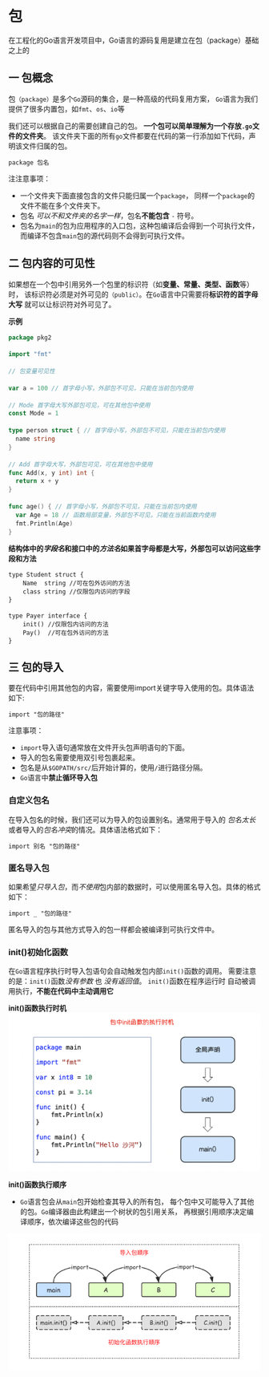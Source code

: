 # 包
在工程化的Go语言开发项目中，Go语言的源码复用是建立在包（package）基础之上的

## 一 包概念
包`（package）`是多个`Go`源码的集合，是一种高级的代码复用方案，
`Go`语言为我们提供了很多内置包，如`fmt`、`os`、`io`等

我们还可以根据自己的需要创建自己的包。
**一个包可以简单理解为一个存放`.go`文件的文件夹**。 
该文件夹下面的所有`go`文件都要在代码的第一行添加如下代码，声明该文件归属的包。
```
package 包名
```
注注意事项：
* 一个文件夹下面直接包含的文件只能归属一个`package`，
  同样一个`package`的文件不能在多个文件夹下。
* 包名 *可以不和文件夹的名字一样*，包名**不能包含** `-` 符号。
* 包名为`main`的包为应用程序的入口包，这种包编译后会得到一个可执行文件，
  而编译不包含`main`包的源代码则不会得到可执行文件。

## 二 包内容的可见性
如果想在一个包中引用另外一个包里的标识符（如**变量、常量、类型、函数**等）时，
该标识符必须是对外可见的`（public）`。在`Go`语言中只需要将**标识符的首字母大写**
就可以让标识符对外可见了。

**示例**

```go
package pkg2

import "fmt"

// 包变量可见性

var a = 100 // 首字母小写，外部包不可见，只能在当前包内使用

// Mode 首字母大写外部包可见，可在其他包中使用
const Mode = 1

type person struct { // 首字母小写，外部包不可见，只能在当前包内使用
  name string
}

// Add 首字母大写，外部包可见，可在其他包中使用
func Add(x, y int) int {
  return x + y
}

func age() { // 首字母小写，外部包不可见，只能在当前包内使用
  var Age = 18 // 函数局部变量，外部包不可见，只能在当前函数内使用
  fmt.Println(Age)
}
```
**结构体中的*字段名*和接口中的*方法名*如果首字母都是大写，外部包可以访问这些字段和方法**
```
type Student struct {
	Name  string //可在包外访问的方法
	class string //仅限包内访问的字段
}

type Payer interface {
	init() //仅限包内访问的方法
	Pay()  //可在包外访问的方法
}
```

## 三 包的导入
要在代码中引用其他包的内容，需要使用import关键字导入使用的包。具体语法如下:
```
import "包的路径"
```

注意事项：

* `import`导入语句通常放在文件开头包声明语句的下面。
* 导入的包名需要使用双引号包裹起来。
* 包名是从`$GOPATH/src/`后开始计算的，使用`/`进行路径分隔。
* `Go`语言中**禁止循环导入包**

### 自定义包名
在导入包名的时候，我们还可以为导入的包设置别名。通常用于导入的
*包名太长*或者导入的*包名冲突*的情况。具体语法格式如下：
```
import 别名 "包的路径"
```
### 匿名导入包
如果希望*只导入包*，而*不使用*包内部的数据时，可以使用匿名导入包。具体的格式如下：
```
import _ "包的路径"
```
匿名导入的包与其他方式导入的包一样都会被编译到可执行文件中。

### init()初始化函数
在`Go`语言程序执行时导入包语句会自动触发包内部`init()`函数的调用。
需要注意的是：`init()`函数*没有参数* 也 *没有返回值*。 `init()`函数在程序运行时
自动被调用执行，**不能在代码中主动调用它**

**init()函数执行时机**
![](.img/init01.png)

**init()函数执行顺序**
* `Go`语言包会从`main`包开始检查其导入的所有包，
  每个包中又可能导入了其他的包。`Go`编译器由此构建出一个树状的包引用关系，
  再根据引用顺序决定编译顺序，依次编译这些包的代码
  
![](./.img/init02.png)



